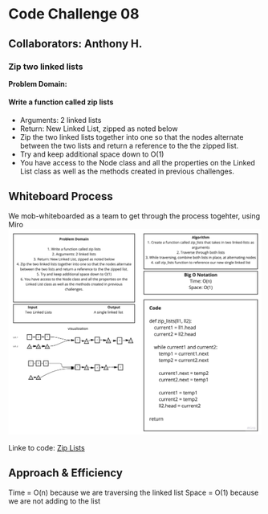 # Code Challenge 08

## Collaborators: Anthony H.
### Zip two linked lists
**Problem Domain:**

#### Write a function called zip lists
- Arguments: 2 linked lists
- Return: New Linked List, zipped as noted below
- Zip the two linked lists together into one so that the nodes alternate between the two lists and return a reference to the the zipped list.
- Try and keep additional space down to O(1)
- You have access to the Node class and all the properties on the Linked List class as well as the methods created in previous challenges.


## Whiteboard Process
We mob-whiteboarded as a team to get through the process togehter, using Miro
![codechallenge8](codechallenge8.jpg)

Linke to code:
[Zip Lists](linked_list_zip.py)

## Approach & Efficiency
Time = O(n) because we are traversing the linked list
Space = O(1) because we are not adding to the list
